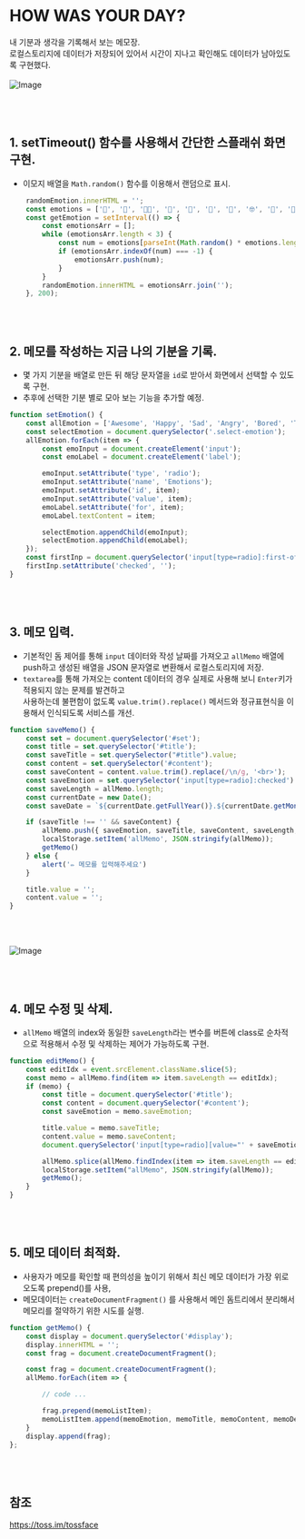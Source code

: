 # HOW WAS YOUR DAY? 
내 기분과 생각을 기록해서 보는 메모장.<br>
로컬스토리지에 데이터가 저장되어 있어서 시간이 지나고 확인해도 데이터가 남아있도록 구현했다.
<br><br>
![Image](https://user-images.githubusercontent.com/22652668/234521270-921ca04d-618e-4a85-84e5-3b17104fdd58.gif)



<br><br>
## 1. setTimeout() 함수를 사용해서 간단한 스플래쉬 화면 구현.
- 이모지 배열을 `Math.random()` 함수를 이용해서 랜덤으로 표시.

```js
    randomEmotion.innerHTML = '';
    const emotions = ['🤣', '🥵', '😵‍💫', '🤯', '🤩', '🤪', '🤨', '🤓', '🤗', '🤔', '🤭', '🤫', '🤥', '🤡', '🤥', '🤫', '🤐', '🤢', '🤮', '🤧', '🥶', '🥴', '😵‍💫', '🤯', '🤠', '🥳', '🤑'];
    const getEmotion = setInterval(() => {
        const emotionsArr = [];
        while (emotionsArr.length < 3) {
            const num = emotions[parseInt(Math.random() * emotions.length)];
            if (emotionsArr.indexOf(num) === -1) {
                emotionsArr.push(num);
            }
        }
        randomEmotion.innerHTML = emotionsArr.join('');
    }, 200);
```
<br><br>

## 2. 메모를 작성하는 지금 나의 기분을 기록.
- 몇 가지 기분을 배열로 만든 뒤 해당 문자열을 `id`로 받아서 화면에서 선택할 수 있도록 구현.<br>
- 추후에 선택한 기분 별로 모아 보는 기능을 추가할 예정.

```js
function setEmotion() {
    const allEmotion = ['Awesome', 'Happy', 'Sad', 'Angry', 'Bored', 'Tired']
    const selectEmotion = document.querySelector('.select-emotion');
    allEmotion.forEach(item => {
        const emoInput = document.createElement('input');
        const emoLabel = document.createElement('label');

        emoInput.setAttribute('type', 'radio');
        emoInput.setAttribute('name', 'Emotions');
        emoInput.setAttribute('id', item);
        emoInput.setAttribute('value', item);
        emoLabel.setAttribute('for', item);
        emoLabel.textContent = item;

        selectEmotion.appendChild(emoInput);
        selectEmotion.appendChild(emoLabel);
    });
    const firstInp = document.querySelector('input[type=radio]:first-of-type');
    firstInp.setAttribute('checked', '');
}
```

<br><br>

## 3. 메모 입력.
- 기본적인 돔 제어를 통해 `input` 데이터와 작성 날짜를 가져오고 `allMemo` 배열에 push하고 생성된 배열을 JSON 문자열로 변환해서 로컬스토리지에 저장.<br>
- `textarea`를 통해 가져오는 content 데이터의 경우 실제로 사용해 보니 `Enter`키가 적용되지 않는 문제를 발견하고<br>
사용하는데 불편함이 없도록 `value.trim().replace()` 메서드와 정규표현식을 이용해서 인식되도록 서비스를 개선.

```js
function saveMemo() {
    const set = document.querySelector('#set');
    const title = set.querySelector('#title');
    const saveTitle = set.querySelector("#title").value;
    const content = set.querySelector('#content');
    const saveContent = content.value.trim().replace(/\n/g, '<br>');
    const saveEmotion = set.querySelector('input[type=radio]:checked').value;
    const saveLength = allMemo.length;
    const currentDate = new Date();
    const saveDate = `${currentDate.getFullYear()}.${currentDate.getMonth() + 1}.${currentDate.getDate()}`;

    if (saveTitle !== '' && saveContent) {
        allMemo.push({ saveEmotion, saveTitle, saveContent, saveLength, saveDate });
        localStorage.setItem('allMemo', JSON.stringify(allMemo));
        getMemo()
    } else {
        alert('✏️ 메모를 입력해주세요')
    }

    title.value = '';
    content.value = '';
}
```


<br><br>

![Image](https://user-images.githubusercontent.com/22652668/234521354-dbeb17d1-cdf7-4324-abda-bafcf06da31e.gif)


<br><br>

## 4. 메모 수정 및 삭제.
- `allMemo` 배열의 index와 동일한 `saveLength`라는 변수를 버튼에 class로 순차적으로 적용해서 수정 및 삭제하는 제어가 가능하도록 구현.


```js
function editMemo() {
    const editIdx = event.srcElement.className.slice(5);
    const memo = allMemo.find(item => item.saveLength == editIdx);
    if (memo) {
        const title = document.querySelector('#title');
        const content = document.querySelector('#content');
        const saveEmotion = memo.saveEmotion;

        title.value = memo.saveTitle;
        content.value = memo.saveContent;
        document.querySelector('input[type=radio][value="' + saveEmotion + '"]').checked = true;

        allMemo.splice(allMemo.findIndex(item => item.saveLength == editIdx), 1);
        localStorage.setItem("allMemo", JSON.stringify(allMemo));
        getMemo();
    }
}
```

<br><br>

## 5. 메모 데이터 최적화.
- 사용자가 메모를 확인할 때 편의성을 높이기 위해서 최신 메모 데이터가 가장 위로 오도록 prepend()를 사용,
- 메모데이터는 `createDocumentFragment()` 를 사용해서 메인 돔트리에서 분리해서 메모리를 절약하기 위한 시도를 실행.

```js
function getMemo() {
    const display = document.querySelector('#display');
    display.innerHTML = '';
    const frag = document.createDocumentFragment();

    const frag = document.createDocumentFragment();
    allMemo.forEach(item => {

        // code ...

        frag.prepend(memoListItem);
        memoListItem.append(memoEmotion, memoTitle, memoContent, memoDelete, memoEdit, memoDate);
    }
    display.append(frag);
};
```

<br><br>

## 참조
https://toss.im/tossface